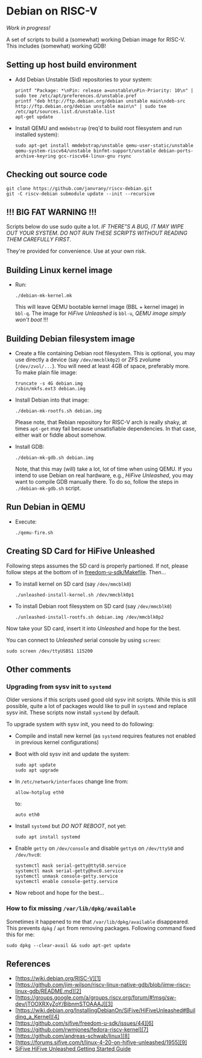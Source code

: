 # Debian on RISC-V

*Work in progress!*

A set of scripts to build a (somewhat) working Debian image for RISC-V. This 
includes (somewhat) working GDB! 

## Setting up host build environment

* Add Debian Unstable (Sid) repositories to your system:

      printf "Package: *\nPin: release a=unstable\nPin-Priority: 10\n" | sudo tee /etc/apt/preferences.d/unstable.pref      
      printf "deb http://ftp.debian.org/debian unstable main\ndeb-src http://ftp.debian.org/debian unstable main\n" | sudo tee /etc/apt/sources.list.d/unstable.list
      apt-get update

* Install QEMU and `mmdebstrap` (req'd to build root filesystem and run installed system):

      sudo apt-get install mmdebstrap/unstable qemu-user-static/unstable qemu-system-riscv64/unstable binfmt-support/unstable debian-ports-archive-keyring gcc-riscv64-linux-gnu rsync

## Checking out source code

```
git clone https://github.com/janvrany/riscv-debian.git
git -C riscv-debian submodule update --init --recursive
```

## !!! BIG FAT WARNING !!!

Scripts below do use sudo quite a lot. *IF THERE"S A BUG, IT MAY WIPE OUT 
YOUR SYSTEM*. *DO NOT RUN THESE SCRIPTS WITHOUT READING THEM CAREFULLY FIRST*. 

They're provided for convenience. Use at your own risk.

## Building Linux kernel image

* Run:

  ```
  ./debian-mk-kernel.mk
  ```

  This will leave QEMU bootable kernel image (BBL + kernel image) in
  `bbl-q`. The image for *HiFive Unleashed* is `bbl-u`, *QEMU image
  simply won't boot* !!!

## Building Debian filesystem image

* Create a file containing Debian root filesystem. This is optional,
  you may use directly a device (say `/dev/mmcblk0p2`) or ZFS zvolume (`/dev/zvol/...`).
  You will need at least 4GB of space, preferably more. To make plain file image:

  ```
  truncate -s 4G debian.img
  /sbin/mkfs.ext3 debian.img
  ```

* Install Debian into that image:

  ```
  ./debian-mk-rootfs.sh debian.img

  ```

  Please note, that Rebian repository for RISC-V arch is really
  shaky, at times `apt-get` may fail because unsatisfiable dependencies. In that case, either wait or fiddle about somehow.

* Install GDB:

  ```
  ./debian-mk-gdb.sh debian.img
  ```

  Note, that this may (will) take a lot, lot of time when using QEMU. If you
  intend to use Debian on real hardware, e.g., *HiFive Unleashed*, you may
  want to compile GDB manually there. To do so,  follow the steps in
  `./debian-mk-gdb.sh` script.

## Run Debian in QEMU

* Execute:

  ```
  ./qemu-fire.sh
  ```

## Creating SD Card for HiFive Unleashed

Following steps assumes the SD card is properly partioned. If not,
please follow steps at the bottom of in [freedom-u-sdk/Makefile][5].
Then...

* To install kernel on SD card (say `/dev/mmcblk0`)

  ```
  ./unleashed-install-kernel.sh /dev/mmcblk0p1
  ```

* To install Debian root filesystem on SD card (say `/dev/mmcblk0`)

  ```
  ./unleashed-install-rootfs.sh debian.img /dev/mmcblk0p2
  ```
Now take your SD card, insert it into *Unleashed* and hope for the best. 

You can connect to *Unleashed* serial console by using `screen`:
```
sudo screen /dev/ttyUSBS1 115200
```

## Other comments

### Upgrading from sysv init to `systemd`

Older versions if this scripts used good old sysv init scripts. While this
is still possible, quite a lot of packages would like to pull in `systemd` and
replace sysv init. These scripts now install `systemd` by default.

To upgrade system with sysv init, you need to do following:

 * Compile and install new kernel (as `systemd` requires features not enabled
   in previous kernel configurations)

 * Boot with old sysv init and update the system:

   ```
   sudo apt update
   sudo apt upgrade
   ```

 * In `/etc/network/interfaces` change line from:

   ```
   allow-hotplug eth0
   ```

   to:

   ```
   auto eth0
   ```

 * Install `systemd` but *DO NOT REBOOT*, not yet:

   ```
   sudo apt install systemd
   ```

 * Enable `getty` on `/dev/console` and disable `getty`s on `/dev/ttyS0` and `/dev/hvc0`:

   ```
   systemctl mask serial-getty@ttyS0.service
   systemctl mask serial-getty@hvc0.service
   systemctl unmask console-getty.service
   systemctl enable console-getty.service

   ```

 * Now reboot and hope for the best...

### How to fix missing `/var/lib/dpkg/available`

Sometimes it happened to me that `/var/lib/dpkg/available` disappeared.
This prevents `dpkg` / `apt` from removing packages. Following command
fixed this for me:

```
sudo dpkg --clear-avail && sudo apt-get update
```

## References
* [https://wiki.debian.org/RISC-V][1]
* [https://github.com/jim-wilson/riscv-linux-native-gdb/blob/jimw-riscv-linux-gdb/README.md][2]
* [https://groups.google.com/a/groups.riscv.org/forum/#!msg/sw-dev/jTOOXRXyZoY/BibnmSTOAAAJ][3]
* [https://wiki.debian.org/InstallingDebianOn/SiFive/HiFiveUnleashed#Building_a_Kernel][4]
* [https://github.com/sifive/freedom-u-sdk/issues/44][6]
* [https://github.com/rwmjones/fedora-riscv-kernel][7]
* [https://github.com/andreas-schwab/linux][8]
* [https://forums.sifive.com/t/linux-4-20-on-hifive-unleashed/1955][9]
* [SiFive HiFive Unleashed Getting Started Guide][10]

[1]: https://wiki.debian.org/RISC-V
[2]: https://github.com/jim-wilson/riscv-linux-native-gdb/blob/jimw-riscv-linux-gdb/README.md
[3]: https://groups.google.com/a/groups.riscv.org/forum/#!msg/sw-dev/jTOOXRXyZoY/BibnmSTOAAAJ
[4]: https://wiki.debian.org/InstallingDebianOn/SiFive/HiFiveUnleashed#Building_a_Kernel
[5]: https://github.com/sifive/freedom-u-sdk/blob/master/Makefile#L228
[6]: https://github.com/sifive/freedom-u-sdk/issues/44
[7]: https://github.com/rwmjones/fedora-riscv-kernel
[8]: https://github.com/andreas-schwab/linux
[9]: https://forums.sifive.com/t/linux-4-20-on-hifive-unleashed/1955
[10]: https://sifive.cdn.prismic.io/sifive%2Ffa3a584a-a02f-4fda-b758-a2def05f49f9_hifive-unleashed-getting-started-guide-v1p1.pdf

